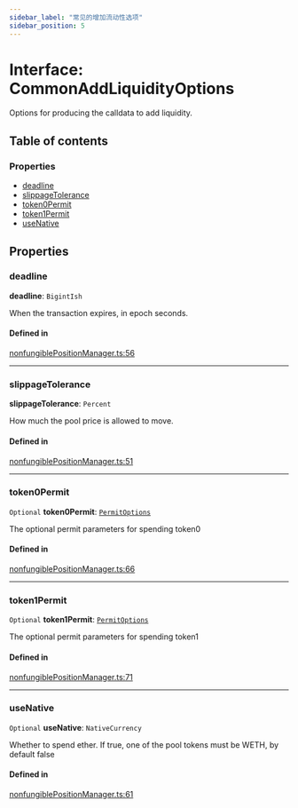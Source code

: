 ```yaml
---
sidebar_label: "常见的增加流动性选项"
sidebar_position: 5
---
```


# Interface: CommonAddLiquidityOptions

Options for producing the calldata to add liquidity.

## Table of contents

### Properties

- [deadline](CommonAddLiquidityOptions#deadline)
- [slippageTolerance](CommonAddLiquidityOptions#slippagetolerance)
- [token0Permit](CommonAddLiquidityOptions#token0permit)
- [token1Permit](CommonAddLiquidityOptions#token1permit)
- [useNative](CommonAddLiquidityOptions#usenative)

## Properties

### deadline

**deadline**: `BigintIsh`

When the transaction expires, in epoch seconds.

#### Defined in

[nonfungiblePositionManager.ts:56](https://github.com/SwapX/v3-sdk/blob/08a7c05/src/nonfungiblePositionManager.ts#L56)

---

### slippageTolerance

**slippageTolerance**: `Percent`

How much the pool price is allowed to move.

#### Defined in

[nonfungiblePositionManager.ts:51](https://github.com/SwapX/v3-sdk/blob/08a7c05/src/nonfungiblePositionManager.ts#L51)

---

### token0Permit

`Optional` **token0Permit**: [`PermitOptions`](modules#permitoptions)

The optional permit parameters for spending token0

#### Defined in

[nonfungiblePositionManager.ts:66](https://github.com/SwapX/v3-sdk/blob/08a7c05/src/nonfungiblePositionManager.ts#L66)

---

### token1Permit

`Optional` **token1Permit**: [`PermitOptions`](modules#permitoptions)

The optional permit parameters for spending token1

#### Defined in

[nonfungiblePositionManager.ts:71](https://github.com/SwapX/v3-sdk/blob/08a7c05/src/nonfungiblePositionManager.ts#L71)

---

### useNative

`Optional` **useNative**: `NativeCurrency`

Whether to spend ether. If true, one of the pool tokens must be WETH, by default false

#### Defined in

[nonfungiblePositionManager.ts:61](https://github.com/SwapX/v3-sdk/blob/08a7c05/src/nonfungiblePositionManager.ts#L61)
